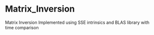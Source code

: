 # Matrix_Inversion
Matrix Inversion Implemented using SSE intrinsics and BLAS library with time comparison
